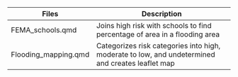 | Files | Description |
|--------|-------------|
| FEMA_schools.qmd | Joins high risk with schools to find percentage of area in a flooding area|
| Flooding_mapping.qmd | Categorizes risk categories into high, moderate to low, and undetermined and creates leaflet map |
